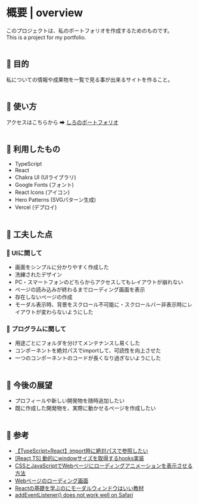 # 概要 | overview
このプロジェクトは、私のポートフォリオを作成するためのものです。
<br>
This is a project for my portfolio.
<br><br>

## 🔷 目的
私についての情報や成果物を一覧で見る事が出来るサイトを作ること。
<br><br>

## 🔷 使い方
アクセスはこちらから ➡ [しろのポートフォリオ](https://www.ksr03-dev.com/)
<br><br>

## 🔷 利用したもの
* TypeScript
* React
* Chakra UI (UIライブラリ)
* Google Fonts (フォント)
* React Icons (アイコン)
* Hero Patterns (SVGパターン生成)
* Vercel (デプロイ)
<br><br>
## 🔷 工夫した点

### 🔸 UIに関して
* 画面をシンプルに分かりやすく作成した
* 洗練されたデザイン
* PC・スマートフォンのどちらからアクセスしてもレイアウトが崩れない
* ページの読み込みが終わるまでローディング画面を表示
* 存在しないページの作成
* モーダル表示時、背景をスクロール不可能に・スクロールバー非表示時にレイアウトが変わらないようにした

### 🔸 プログラムに関して
* 用途ごとにフォルダを分けてメンテナンスし易くした
* コンポーネントを絶対パスでimportして、可読性を向上させた
* 一つのコンポーネントのコードが長くなり過ぎないようにした
<br><br>

## 🔷 今後の展望
* プロフィールや新しい開発物を随時追加したい
* 既に作成した開発物を、実際に動かせるページを作成したい
<br><br>

## 🔷 参考
* [【TypeScript×React】import時に絶対パスで参照したい](https://zenn.dev/jumonji/articles/0c1722f4d111f1)
* [[React,TS] 動的にwindowサイズを取得するhooks実装](https://zenn.dev/kenghaya/articles/6020b6192dadec)
* [CSSとJavaScriptでWebページにローディングアニメーションを表示させる方法](https://www.webcreatorbox.com/tech/loading-animation)
* [Webページのローディング画面](https://qiita.com/tnakagawa/items/13246a6516b61f35d2f9)
* [Reactの基礎を学ぶのにモーダルウィンドウはいい教材](https://reffect.co.jp/react/react-modal/)
* [addEventListener() does not work well on Safari](https://github.com/vercel/next.js/discussions/13929)
